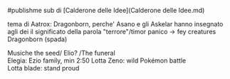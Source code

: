 #publishme
sub di [Calderone delle Idee](Calderone delle Idee.md)

tema di Aatrox: Dragonborn, perche' Asano e gli Askelar hanno insegnato agli dei il significato della parola "terrore"/timor panico -> fey creatures
Dragonborn (spada)

Musiche the seed/ Elio? /The funeral  
Elegia: Ezio family, min 2:50 Lotta Zeno: wild Pokémon battle     
Lotta blade: stand proud  